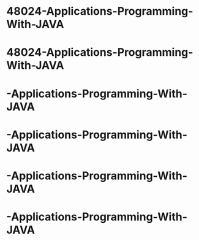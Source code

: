 # 48024-Applications-Programming-With-JAVA
# 48024-Applications-Programming-With-JAVA
# -Applications-Programming-With-JAVA
# -Applications-Programming-With-JAVA
# -Applications-Programming-With-JAVA
# -Applications-Programming-With-JAVA
